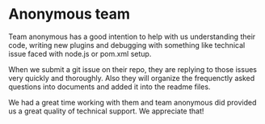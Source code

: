# Anonymous team

Team anonymous has a good intention to help with us understanding their code, writing new plugins and debugging with something like technical issue faced with node.js or pom.xml setup. 

When we submit a git issue on their repo, they are replying to those issues very quickly and thoroughly. Also they will organize the frequenctly asked questions into documents and added it into the readme files.

We had a great time working with them and team anonymous did provided us a great quality of technical support. We appreciate that!